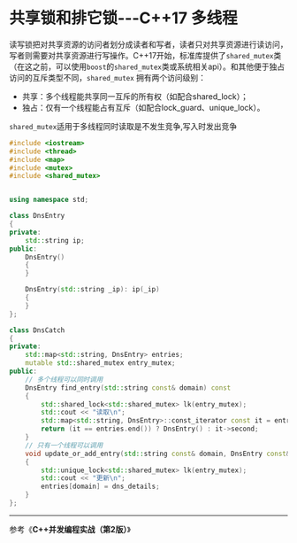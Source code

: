 # 共享锁和排它锁---C++17 多线程



读写锁把对共享资源的访问者划分成读者和写者，读者只对共享资源进行读访问，写者则需要对共享资源进行写操作。C++17开始，标准库提供了`shared_mutex`类（在这之前，可以使用`boost`的`shared_mutex`类或系统相关api）。和其他便于独占访问的互斥类型不同，`shared_mutex` 拥有两个访问级别：

- 共享：多个线程能共享同一互斥的所有权（如配合shared_lock）；
- 独占：仅有一个线程能占有互斥（如配合lock_guard、unique_lock）。
  

`shared_mutex`适用于多线程同时读取是不发生竞争,写入时发出竞争

```c++
#include <iostream>
#include <thread>
#include <map>
#include <mutex>
#include <shared_mutex>


using namespace std;

class DnsEntry
{
private:
	std::string ip;
public:
	DnsEntry()
	{
	}

	DnsEntry(std::string _ip): ip(_ip)
	{
	}
};

class DnsCatch
{
private:
	std::map<std::string, DnsEntry> entries;
	mutable std::shared_mutex entry_mutex;
public:
	// 多个线程可以同时调用
	DnsEntry find_entry(std::string const& domain) const
	{
		std::shared_lock<std::shared_mutex> lk(entry_mutex);
		std::cout << "读取\n";
		std::map<std::string, DnsEntry>::const_iterator const it = entries.find(domain);
		return (it == entries.end()) ? DnsEntry() : it->second;
	}
	// 只有一个线程可以调用
	void update_or_add_entry(std::string const& domain, DnsEntry const& dns_details)
	{
		std::unique_lock<std::shared_mutex> lk(entry_mutex);
		std::cout << "更新\n";
		entries[domain] = dns_details;
	}
};

```

------

参考《**C++并发编程实战（第2版）**》